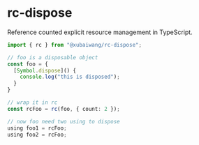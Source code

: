 # rc-dispose

Reference counted explicit resource management in TypeScript.

```typescript
import { rc } from "@xubaiwang/rc-dispose";

// foo is a disposable object
const foo = {
  [Symbol.dispose]() {
    console.log("this is disposed");
  }
}

// wrap it in rc
const rcFoo = rc(foo, { count: 2 });

// now foo need two using to dispose
using foo1 = rcFoo;
using foo2 = rcFoo;
```

